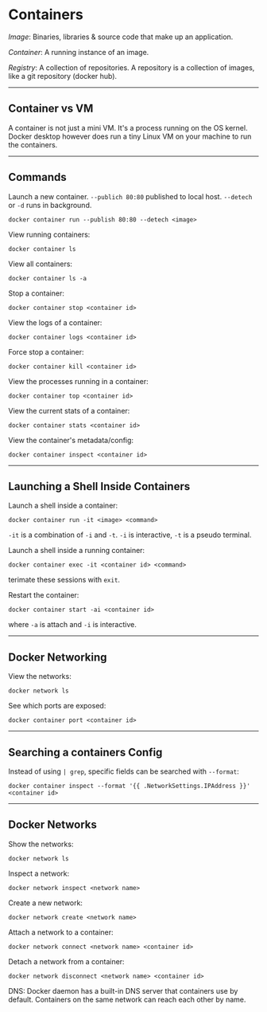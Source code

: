 # Containers

_*Image*_: Binaries, libraries & source code that make up an application.

_*Container*_: A running instance of an image.

_*Registry*_: A collection of repositories. A repository is a collection of images, like a git repository (docker hub).


----
## Container vs VM

A container is not just a mini VM. It's a process running on the OS kernel. Docker desktop however does run a tiny Linux VM on your machine to run the containers.


----
## Commands

Launch a new container. `--publich 80:80` published to local host. `--detech` or `-d` runs in background.

```docker container run --publish 80:80 --detech <image>```

View running containers:

```docker container ls```

View all containers:

```docker container ls -a```

Stop a container:

```docker container stop <container id>```

View the logs of a container:

```docker container logs <container id>```

Force stop a container:

```docker container kill <container id>```

View the processes running in a container:

```docker container top <container id>```

View the current stats of a container:

```docker container stats <container id>```

View the container's metadata/config:

```docker container inspect <container id>```

---
## Launching a Shell Inside Containers

Launch a shell inside a container:

```docker container run -it <image> <command>```

`-it` is a combination of `-i` and `-t`. `-i` is interactive, `-t` is a pseudo terminal.

Launch a shell inside a running container:

```docker container exec -it <container id> <command>```

terimate these sessions with `exit`.

Restart the container:

```docker container start -ai <container id>```

where `-a` is attach and `-i` is interactive.

---
## Docker Networking

View the networks:

```docker network ls```

See which ports are exposed:

```docker container port <container id>```


---
## Searching a containers Config

Instead of using `| grep`, specific fields can be searched with `--format`:

```docker container inspect --format '{{ .NetworkSettings.IPAddress }}' <container id>```


---
## Docker Networks

Show the networks:

```docker network ls```

Inspect a network:

```docker network inspect <network name>```

Create a new network:

```docker network create <network name>```

Attach a network to a container:

```docker network connect <network name> <container id>```

Detach a network from a container:

```docker network disconnect <network name> <container id>```

DNS: Docker daemon has a built-in DNS server that containers use by default. Containers on the same network can reach each other by name.